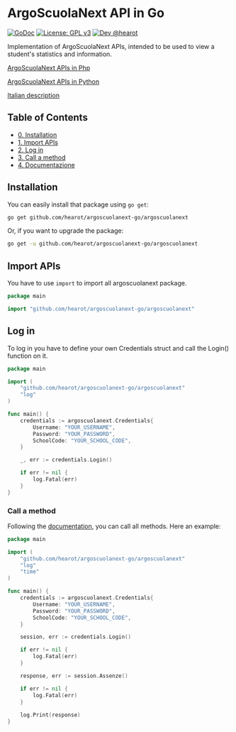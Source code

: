 # ArgoScuolaNext API in Go
[![GoDoc](https://godoc.org/github.com/hearot/ArgoScuolaNext-Go/argoscuolanext?status.svg)](https://godoc.org/github.com/hearot/ArgoScuolaNext-Go/argoscuolanext) [![License: GPL v3](https://img.shields.io/badge/License-GPL%20v3-blue.svg)](./LICENSE) [![Dev @hearot](https://img.shields.io/badge/Dev-%20@hearot-blue.svg)](https://telegram.me/hearot)

Implementation of ArgoScuolaNext APIs, intended to be used to view a student's statistics and information.

[ArgoScuolaNext APIs in Php](https://github.com/hearot/ArgoScuolaNext)

[ArgoScuolaNext APIs in Python](https://github.com/hearot/ArgoScuolaNext-Python)

[Italian description](README.md)

## Table of Contents
  - [0. Installation](#installation)
  - [1. Import APIs](#import-apis)
  - [2. Log in](#log-in)
  - [3. Call a method](#call-a-method)
  - [4. Documentazione](https://godoc.org/github.com/hearot/ArgoScuolaNext-Go/argoscuolanext)

## Installation
You can easily install that package using `go get`:
```bash
go get github.com/hearot/argoscuolanext-go/argoscuolanext
```

Or, if you want to upgrade the package:
```bash
go get -u github.com/hearot/argoscuolanext-go/argoscuolanext
```

## Import APIs
You have to use `import` to import all argoscuolanext package.
```go
package main

import "github.com/hearot/argoscuolanext-go/argoscuolanext"
```

## Log in
To log in you have to define your own Credentials struct and call the Login() function on it.
```go
package main

import (
    "github.com/hearot/argoscuolanext-go/argoscuolanext"
    "log"
)

func main() {
    credentials := argoscuolanext.Credentials{
        Username: "YOUR_USERNAME",
        Password: "YOUR_PASSWORD",
        SchoolCode: "YOUR_SCHOOL_CODE",
    }

    _, err := credentials.Login()

    if err != nil {
        log.Fatal(err)
    }
}
```

### Call a method
Following the [documentation](https://godoc.org/github.com/hearot/ArgoScuolaNext-Go/argoscuolanext), you can call all methods. Here an example:
```go
package main

import (
    "github.com/hearot/argoscuolanext-go/argoscuolanext"
    "log"
    "time"
)

func main() {
    credentials := argoscuolanext.Credentials{
        Username: "YOUR_USERNAME",
        Password: "YOUR_PASSWORD",
        SchoolCode: "YOUR_SCHOOL_CODE",
    }

    session, err := credentials.Login()

    if err != nil {
        log.Fatal(err)
    }

    response, err := session.Assenze()

    if err != nil {
        log.Fatal(err)
    }
    
    log.Print(response)
}
```
